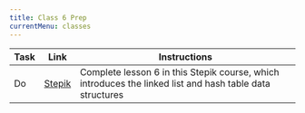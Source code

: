 ```yaml
---
title: Class 6 Prep
currentMenu: classes
---
```


Task | Link | Instructions
|----|------|-------------|
Do | [Stepik]() | Complete lesson 6 in this Stepik course, which introduces the linked list and hash table data structures
